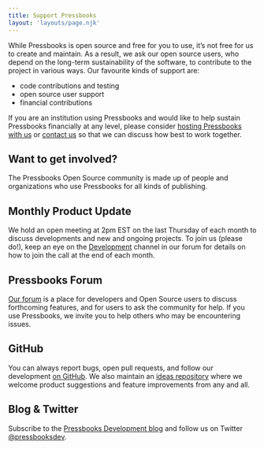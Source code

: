```yaml
---
title: Support Pressbooks
layout: 'layouts/page.njk'
---
```

While Pressbooks is open source and free for you to use, it’s not free for us to create and maintain. As a result, we ask our open source users, who depend on the long-term sustainability of the software, to contribute to the project in various ways. Our favourite kinds of support are:

- code contributions and testing
- open source user support
- financial contributions

If you are an institution using Pressbooks and would like to help sustain Pressbooks financially at any level, please consider [hosting Pressbooks with us](https://pressbooks.com/educational-institutions/) or [contact us](mailto:sales@pressbooks.com) so that we can discuss how best to work together.

## Want to get involved?

The Pressbooks Open Source community is made up of people and organizations who use Pressbooks for all kinds of publishing.

## Monthly Product Update

We hold an open meeting at 2pm EST on the last Thursday of each month to discuss developments and new and ongoing projects. To join us (please do!), keep an eye on the [Development](https://pressbooks.community/c/development) channel in our forum for details on how to join the call at the end of each month.

## Pressbooks Forum

[Our forum](https://pressbooks.community/) is a place for developers and Open Source users to discuss forthcoming features, and for users to ask the community for help. If you use Pressbooks, we invite you to help others who may be encountering issues.

## GitHub

You can always report bugs, open pull requests, and follow our development [on GitHub](https://github.com/pressbooks/pressbooks/). We also maintain an [ideas repository](https://github.com/pressbooks/ideas) where we welcome product suggestions and feature improvements from any and all.

## Blog & Twitter

Subscribe to the [Pressbooks Development blog](/rss.xml) and follow us on Twitter [@pressbooksdev](https://twitter.com/pressbooksdev).
